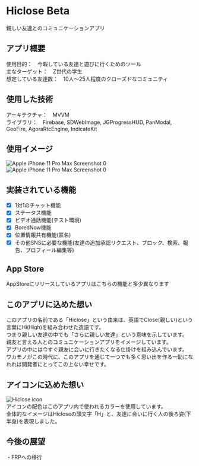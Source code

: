 # Hiclose Beta
親しい友達とのコミュニケーションアプリ

## アプリ概要
使用目的：　今暇している友達と遊びに行くためのツール  
主なターゲット：　Z世代の学生  
想定している友達数：　10人〜25人程度のクローズドなコミュニティ  

## 使用した技術
アーキテクチャ：　MVVM  
ライブラリ：　Firebase, SDWebImage, JGProgressHUD, PanModal, GeoFire, AgoraRtcEngine, IndicateKit

## 使用イメージ
![Apple iPhone 11 Pro Max Screenshot 0](https://user-images.githubusercontent.com/55890106/132991087-e7637a4c-e1d7-4213-b1c6-acb2e5cc58ed.png)
![Apple iPhone 11 Pro Max Screenshot 0](https://user-images.githubusercontent.com/55890106/132991087-e7637a4c-e1d7-4213-b1c6-acb2e5cc58ed.png)


## 実装されている機能
- [x] 1対1のチャット機能
- [x] ステータス機能
- [x] ビデオ通話機能(テスト環境)
- [x] BoredNow機能
- [x] 位置情報共有機能(匿名)
- [x] その他SNSに必要な機能(友達の追加承認リクエスト、ブロック、検索、報告、プロフィール編集等)

## App Store
AppStoreにリリースしているアプリはこちらの機能と多少異なります

## このアプリに込めた想い
このアプリの名前である「Hiclose」という由来は、英語でClose(親しい)という言葉にHi(High)を組み合わせた造語です。  
つまり親しい友達の中でも「さらに親しい友達」という意味を示しています。  
親友と言える人とのコミュニケーションアプリをイメージしています。  
アプリの中には今すぐ親友に会いに行きたくなる仕掛けを組み込んでいます。  
ワカモノがこの時代に、このアプリを通じて一つでも多く思い出を作る一助になれれば開発者にとってこの上ない幸せです。  

## アイコンに込めた想い
![Hiclose icon](https://user-images.githubusercontent.com/55890106/132989880-d9762f23-c074-40e5-bfce-8890ed89f8ae.png)  
アイコンの配色はこのアプリ内で使われるカラーを使用しています。  
全体的なイメージはHicloseの頭文字「H」と、友達に会いに行く人の後ろ姿(下半身)を表現しました。


## 今後の展望
・FRPへの移行

